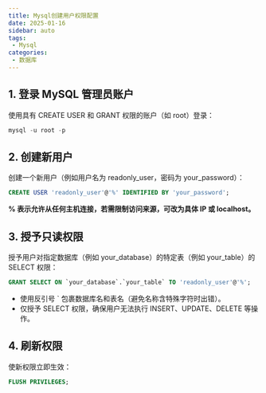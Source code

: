 ```yaml
---
title: Mysql创建用户权限配置
date: 2025-01-16
sidebar: auto
tags: 
 - Mysql
categories:
 - 数据库
---
```


## 1. 登录 MySQL 管理员账户
使用具有 CREATE USER 和 GRANT 权限的账户（如 root）登录： 
```sql
mysql -u root -p
```

## 2. 创建新用户
创建一个新用户（例如用户名为 readonly_user，密码为 your_password）：
```sql
CREATE USER 'readonly_user'@'%' IDENTIFIED BY 'your_password';
```
**% 表示允许从任何主机连接，若需限制访问来源，可改为具体 IP 或 localhost。**

## 3. 授予只读权限
授予用户对指定数据库（例如 your_database）的特定表（例如 your_table）的 SELECT 权限：
```sql
GRANT SELECT ON `your_database`.`your_table` TO 'readonly_user'@'%';
```
- 使用反引号 ` 包裹数据库名和表名（避免名称含特殊字符时出错）。
- 仅授予 SELECT 权限，确保用户无法执行 INSERT、UPDATE、DELETE 等操作。

## 4. 刷新权限
使新权限立即生效：
```sql
FLUSH PRIVILEGES;
```